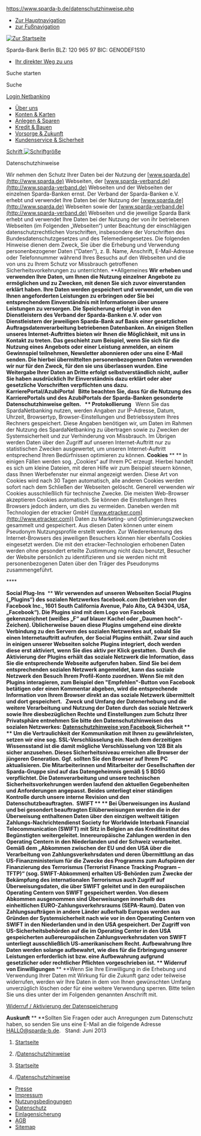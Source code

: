 https://www.sparda-b.de/datenschutzhinweise.php

-   [Zur Hauptnavigation](#mainNav)
-   [zur Fußnavigation](#footer)

[![Zur Startseite](/bilder/navigation/spardalogo.gif)](/index.php "Zur Startseite")

<span class="inst">Sparda-Bank Berlin</span> <span class="blz">BLZ: 120 965 97</span> <span class="blz">BIC: GENODEF1S10</span>

-   [Ihr direkter Weg zu uns](/ihrdirekterwegzuuns.php "Ihr direkter Weg zu uns")

Suche starten

Suche

[Login Netbanking](https://banking.sparda-b.de/wps/sparda-modern-banking.jsp?blz=12096597 "Login Netbanking")

-   [Über uns](/ueber-uns.php "Über uns")
-   [Konten & Karten](/konten-und-karten.php "Konten & Karten")
-   [Anlegen & Sparen](/anlegen-und-sparen.php "Anlegen & Sparen")
-   [Kredit & Bauen](/kredit-und-bauen.php "Kredit & Bauen")
-   [Vorsorge & Zukunft](/vorsorge-und-zukunft.php "Vorsorge & Zukunft")
-   [Kundenservice & Sicherheit](/kundenservice-und-sicherheit.php "Kundenservice & Sicherheit")

<a href="/schriftskalieren.php" id="zoomLink" title="Schriftgröße"><span>Schrift</span> <img src="/bilder/navigation/schrift.gif" alt="Schriftgröße" /></a>

Datenschutzhinweise

Wir nehmen den Schutz Ihrer Daten bei der Nutzung der [www.sparda.de](http://www.sparda.de) Webseiten, der [www.sparda-verband.de](http://www.sparda-verband.de) Webseiten und der Webseiten der einzelnen Sparda-Banken ernst. Der Verband der Sparda-Banken e.V. erhebt und verwendet Ihre Daten bei der Nutzung der [www.sparda.de](http://www.sparda.de) Webseiten sowie der [www.sparda-verband.de](http://www.sparda-verband.de) Webseiten und die jeweilige Sparda Bank erhebt und verwendet Ihre Daten bei der Nutzung der von ihr betriebenen Webseiten (im Folgenden „Webseiten“) unter Beachtung der einschlägigen datenschutzrechtlichen Vorschriften, insbesondere der Vorschriften des Bundesdatenschutzgesetzes und des Telemediengesetzes.
Die folgenden Hinweise dienen dem Zweck, Sie über die Erhebung und Verwendung personenbezogener Daten ("Daten"), z. B. Name, Anschrift, E-Mail-Adresse oder Telefonnummer während Ihres Besuchs auf den Webseiten und die von uns zu Ihrem Schutz vor Missbrauch getroffenen Sicherheitsvorkehrungen zu unterrichten.
**Allgemeines
**Wir erheben und verwenden Ihre Daten, um Ihnen die Nutzung einzelner Angebote zu ermöglichen und zu Zwecken, mit denen Sie sich zuvor einverstanden erklärt haben.
Ihre Daten werden gespeichert und verwendet, um die von Ihnen angeforderten Leistungen zu erbringen oder Sie bei entsprechendem Einverständnis mit Informationen über unsere Leistungen zu versorgen. Die Speicherung erfolgt in von den Dienstleistern des Verband der Sparda-Banken e.V. oder von Dienstleistern der jeweiligen Sparda-Bank auf Basis einer gesetzlichen Auftragsdatenverarbeitung betriebenen Datenbanken.
An einigen Stellen unseres Internet-Auftrittes bieten wir Ihnen die Möglichkeit, mit uns in Kontakt zu treten. Das geschieht zum Beispiel, wenn Sie sich für die Nutzung eines Angebots oder einer Leistung anmelden, an einem Gewinnspiel teilnehmen, Newsletter abonnieren oder uns eine E-Mail senden. Die hierbei übermittelten personenbezogenen Daten verwenden wir nur für den Zweck, für den sie uns überlassen wurden. Eine Weitergabe Ihrer Daten an Dritte erfolgt selbstverständlich nicht, außer Sie haben ausdrücklich Ihr Einverständnis dazu erklärt oder aber gesetzliche Vorschriften verpflichten uns dazu.  
**KarrierePortal/AzubiPortal**  
Bitte beachten Sie, dass für die Nutzung des KarrierePortals und des AzubiPortals der Sparda-Banken gesonderte Datenschutzhinweise gelten.  
**
Protokollierung**  
Wenn Sie das SpardaNetbanking nutzen, werden Angaben zur IP-Adresse, Datum, Uhrzeit, Browsertyp, Browser-Einstellungen und Betriebssystem Ihres Rechners gespeichert. Diese Angaben benötigen wir, um Daten im Rahmen der Nutzung des SpardaNetbanking zu übertragen sowie zu Zwecken der Systemsicherheit und zur Verhinderung von Missbrauch. Im Übrigen werden Daten über den Zugriff auf unseren Internet-Auftritt nur zu statistischen Zwecken ausgewertet, um unseren Internet-Auftritt entsprechend Ihren Bedürfnissen optimieren zu können.
**Cookies** **
**
In einigen Fällen werden sog. „Cookies“ auf Ihrem PC erzeugt. Hierbei handelt es sich um kleine Dateien, mit deren Hilfe wir zum Beispiel steuern können, dass Ihnen Werbefenster nur einmal angezeigt werden. Diese Art von Cookies wird nach 30 Tagen automatisch, alle anderen Cookies werden sofort nach dem Schließen der Webseiten gelöscht. Generell verwenden wir Cookies ausschließlich für technische Zwecke. Die meisten Web-Browser akzeptieren Cookies automatisch. Sie können die Einstellungen Ihres Browsers jedoch ändern, um dies zu vermeiden.
Daneben werden mit Technologien der etracker GmbH ([www.etracker.com](http://www.etracker.com)) Daten zu Marketing- und Optimierungszwecken gesammelt und gespeichert. Aus diesen Daten können unter einem Pseudonym Nutzungsprofile erstellt werden. Zur Wiedererkennung des Internet-Browsers des jeweiligen Besuchers können hier ebenfalls Cookies eingesetzt werden. Die mit den etracker-Technologien erhobenen Daten werden ohne gesondert erteilte Zustimmung nicht dazu benutzt, Besucher der Website persönlich zu identifizieren und sie werden nicht mit personenbezogenen Daten über den Träger des Pseudonyms zusammengeführt.

**** 

**Social Plug-Ins** 
**
**Wir verwenden auf unseren Webseiten Social Plugins („Plugins“) des sozialen Netzwerkes facebook.com (betrieben von der Facebook Inc., 1601 South California Avenue, Palo Alto, CA 94304, USA, „Facebook“). Die Plugins sind mit dem Logo von Facebook gekennzeichnet (weißes „F“ auf blauer Kachel oder „Daumen hoch“-Zeichen).
Üblicherweise bauen diese Plugins umgehend eine direkte Verbindung zu den Servern des sozialen Netzwerkes auf, sobald Sie einen Internetauftritt aufrufen, der Social Plugins enthält. Zwar sind auch in einigen unserer Webseiten solche Plugins integriert, doch werden diese erst aktiviert, wenn Sie dies aktiv per Klick gestatten.
 
Durch die Aktivierung der Plugins erhält das soziale Netzwerk die Information, dass Sie die entsprechende Webseite aufgerufen haben. Sind Sie bei dem entsprechenden sozialen Netzwerk angemeldet, kann das soziale Netzwerk den Besuch Ihrem Profil-Konto zuordnen. Wenn Sie mit den Plugins interagieren, zum Beispiel den "Empfehlen"-Button von Facebook betätigen oder einen Kommentar abgeben, wird die entsprechende Information von Ihrem Browser direkt an das soziale Netzwerk übermittelt und dort gespeichert.  
Zweck und Umfang der Datenerhebung und die weitere Verarbeitung und Nutzung der Daten durch das soziale Netzwerk sowie Ihre diesbezüglichen Rechte und Einstellungen zum Schutz Ihrer Privatsphäre entnehmen Sie bitte den Datenschutzhinweisen des sozialen Netzwerkes: [Datenschutzhinweise von Facebook
](https://www.facebook.com/about/privacy/)
**Sicherheit** **
**
Um die Vertraulichkeit der Kommunikation mit Ihnen zu gewährleisten, setzen wir eine sog. SSL-Verschlüsselung ein. Nach dem derzeitigen Wissensstand ist die damit mögliche Verschlüsselung von 128 Bit als sicher anzusehen. Dieses Sicherheitsniveau erreichen alle Browser der jüngeren Generation. Ggf. sollten Sie den Browser auf Ihrem PC aktualisieren.
Die Mitarbeiterinnen und Mitarbeiter der Gesellschaften der Sparda-Gruppe sind auf das Datengeheimnis gemäß § 5 BDSG verpflichtet. Die Datenverarbeitung und unsere technischen Sicherheitsvorkehrungen werden laufend den aktuellen Gegebenheiten und Anforderungen angepasst. Beides unterliegt einer ständigen Kontrolle durch unsere interne Revision und den Datenschutzbeauftragten. 
**SWIFT** **
**
Bei Überweisungen ins Ausland und bei gesondert beauftragten Eilüberweisungen werden die in der Überweisung enthaltenen Daten über den einzigen weltweit tätigen Zahlungs-Nachrichtendienst Society for Worldwide Interbank Financial Telecommunication (SWIFT) mit Sitz in Belgien an das Kreditinstitut des Begünstigten weitergeleitet. Innereuropäische Zahlungen werden in den Operating Centern in den Niederlanden und der Schweiz verarbeitet.
Gemäß dem „Abkommen zwischen der EU und den USA über die Verarbeitung von Zahlungsverkehrsdaten und deren Übermittlung an das US-Finanzministerium für die Zwecke des Programms zum Aufspüren der Finanzierung des Terrorismus (Terrorist Finance Tracking Program – TFTP)“ (sog. SWIFT-Abkommen) erhalten US-Behörden zum Zwecke der Bekämpfung des internationalen Terrorismus auch Zugriff auf Überweisungsdaten, die über SWIFT geleitet und in den europäischen Operating Centern von SWIFT gespeichert werden. Von diesem Abkommen ausgenommen sind Überweisungen innerhalb des einheitlichen EURO-Zahlungsverkehrsraums (SEPA-Raum). Daten von Zahlungsaufträgen in andere Länder außerhalb Europas werden aus Gründen der Systemsicherheit nach wie vor in den Operating Centern von SWIFT in den Niederlanden und in den USA gespeichert. Der Zugriff von US-Sicherheitsbehörden auf die im Operating Center in den USA gespeicherten außereuropäischen Zahlungsverkehrsdaten von SWIFT unterliegt ausschließlich US-amerikanischem Recht.
**Aufbewahrung**
Ihre Daten werden solange aufbewahrt, wie dies für die Erbringung unserer Leistungen erforderlich ist bzw. eine Aufbewahrung aufgrund gesetzlicher oder rechtlicher Pflichten vorgeschrieben ist.
**
Widerruf von Einwilligungen**
**
**Wenn Sie Ihre Einwilligung in die Erhebung und Verwendung Ihrer Daten mit Wirkung für die Zukunft ganz oder teilweise widerrufen, werden wir Ihre Daten in dem von Ihnen gewünschten Umfang unverzüglich löschen oder für eine weitere Verwendung sperren. Bitte teilen Sie uns dies unter der im Folgenden genannten Anschrift mit.

<a href="https://privacy.sparda.de/?inst=1209" id="privacy">Widerruf / Aktivierung der Datenspeicherung</a>

**Auskunft** **
**Sollten Sie Fragen oder auch Anregungen zum Datenschutz haben, so senden Sie uns eine E-Mail an die folgende Adresse <HALLO@sparda-b.de>.  
Stand: Juni 2013

1.  [Startseite](/index.php "Startseite")
2.  <span>/</span><a href="/datenschutzhinweise.php" class="act" title="Datenschutzhinweise">Datenschutzhinweise</a>

1.  [Startseite](/index.php "Startseite")
2.  <span>/</span><a href="/datenschutzhinweise.php" class="act" title="Datenschutzhinweise">Datenschutzhinweise</a>

-   [Presse](/presse.php "Presse")
-   [Impressum](/impressum.php "Impressum")
-   [Nutzungsbedingungen](/nutzungsbedingungen.php "Nutzungsbedingungen")
-   [Datenschutz](/datenschutzhinweise.php "Datenschutz")
-   [Einlagensicherung](/einlagensicherung.php "Einlagensicherung")
-   [AGB](/formularcenter.php#Accordion:allgemein "AGB")
-   [Sitemap](/sitemap.php "Sitemap")


